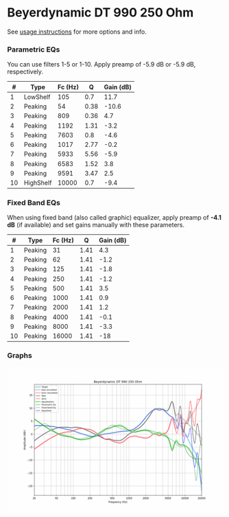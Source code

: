 # Beyerdynamic DT 990 250 Ohm
See [usage instructions](https://github.com/jaakkopasanen/AutoEq#usage) for more options and info.

### Parametric EQs
You can use filters 1-5 or 1-10. Apply preamp of -5.9 dB or -5.9 dB, respectively.

|   # | Type      |   Fc (Hz) |    Q |   Gain (dB) |
|-----|-----------|-----------|------|-------------|
|   1 | LowShelf  |       105 | 0.7  |        11.7 |
|   2 | Peaking   |        54 | 0.38 |       -10.6 |
|   3 | Peaking   |       809 | 0.36 |         4.7 |
|   4 | Peaking   |      1192 | 1.31 |        -3.2 |
|   5 | Peaking   |      7603 | 0.8  |        -4.6 |
|   6 | Peaking   |      1017 | 2.77 |        -0.2 |
|   7 | Peaking   |      5933 | 5.56 |        -5.9 |
|   8 | Peaking   |      6583 | 1.52 |         3.8 |
|   9 | Peaking   |      9591 | 3.47 |         2.5 |
|  10 | HighShelf |     10000 | 0.7  |        -9.4 |

### Fixed Band EQs
When using fixed band (also called graphic) equalizer, apply preamp of **-4.1 dB** (if available) and set gains manually with these parameters.

|   # | Type    |   Fc (Hz) |    Q |   Gain (dB) |
|-----|---------|-----------|------|-------------|
|   1 | Peaking |        31 | 1.41 |         4.3 |
|   2 | Peaking |        62 | 1.41 |        -1.2 |
|   3 | Peaking |       125 | 1.41 |        -1.8 |
|   4 | Peaking |       250 | 1.41 |        -1.2 |
|   5 | Peaking |       500 | 1.41 |         3.5 |
|   6 | Peaking |      1000 | 1.41 |         0.9 |
|   7 | Peaking |      2000 | 1.41 |         1.2 |
|   8 | Peaking |      4000 | 1.41 |        -0.1 |
|   9 | Peaking |      8000 | 1.41 |        -3.3 |
|  10 | Peaking |     16000 | 1.41 |       -18   |

### Graphs
![](./Beyerdynamic%20DT%20990%20250%20Ohm.png)
